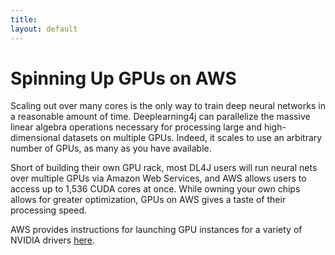 ```yaml
---
title: 
layout: default
---
```


# Spinning Up GPUs on AWS

Scaling out over many cores is the only way to train deep neural networks in a reasonable amount of time. Deeplearning4j can parallelize the massive linear algebra operations necessary for processing large and high-dimensional datasets on multiple GPUs. Indeed, it scales to use an arbitrary number of GPUs, as many as you have available. 

Short of building their own GPU rack, most DL4J users will run neural nets over multiple GPUs via Amazon Web Services, and AWS allows users to access up to 1,536 CUDA cores at once. While owning your own chips allows for greater optimization, GPUs on AWS gives a taste of their processing speed. 

AWS provides instructions for launching GPU instances for a variety of NVIDIA drivers [here](https://docs.aws.amazon.com/AWSEC2/latest/UserGuide/using_cluster_computing.html).




